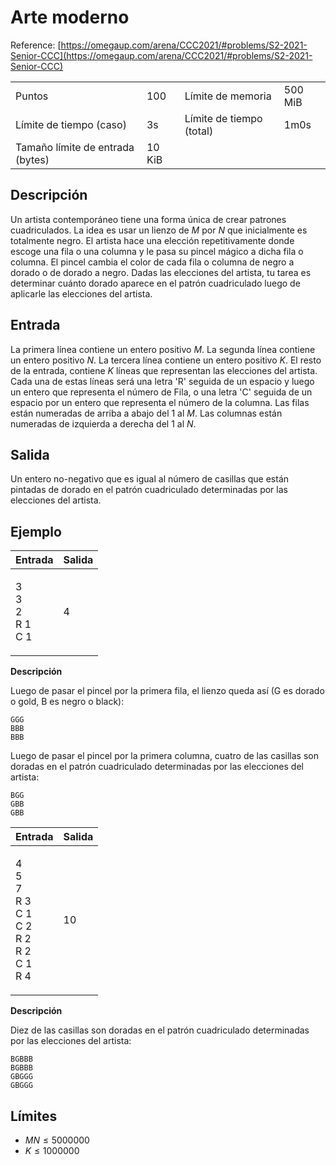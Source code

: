 # Arte moderno

Reference: [https://omegaup.com/arena/CCC2021/#problems/S2-2021-Senior-CCC](https://omegaup.com/arena/CCC2021/#problems/S2-2021-Senior-CCC)

|                                  |        |                          |         |
| -------------------------------- | ------ | ------------------------ | ------- |
| Puntos                           | 100    | Límite de memoria        | 500 MiB |
| Límite de tiempo (caso)          | 3s     | Límite de tiempo (total) | 1m0s    |
| Tamaño límite de entrada (bytes) | 10 KiB |

## Descripción

Un artista contemporáneo tiene una forma única de crear patrones cuadriculados. La idea es usar un lienzo de $`M`$ por $`N`$ que inicialmente es totalmente negro. El artista hace una elección repetitivamente donde escoge una fila o una columna y le pasa su pincel mágico a dicha fila o columna. El pincel cambia el color de cada fila o columna de negro a dorado o de dorado a negro. Dadas las elecciones del artista, tu tarea es determinar cuánto dorado aparece en el patrón cuadriculado luego de aplicarle las elecciones del artista.

## Entrada

La primera línea contiene un entero positivo $`M`$. La segunda línea contiene un entero positivo $`N`$. La tercera línea contiene un entero positivo $`K`$. El resto de la entrada, contiene $`K`$ líneas que representan las elecciones del artista. Cada una de estas líneas será una letra 'R' seguida de un espacio y luego un entero que representa el número de Fila, o una letra 'C' seguida de un espacio por un entero que representa el número de la columna. Las filas están numeradas de arriba a abajo del 1 al $`M`$. Las columnas están numeradas de izquierda a derecha del 1 al $`N`$.

## Salida

Un entero no-negativo que es igual al número de casillas que están pintadas de dorado en el patrón cuadriculado determinadas por las elecciones del artista.

## Ejemplo

| Entrada                                  | Salida |
| ---------------------------------------- | ------ |
| <p>3<br />3<br />2<br />R 1<br />C 1</p> | 4      |

**Descripción**

Luego de pasar el pincel por la primera fila, el lienzo queda así (G es dorado o gold, B es negro o black):

```
GGG
BBB
BBB
```

Luego de pasar el pincel por la primera columna, cuatro de las casillas son doradas en el patrón cuadriculado determinadas por las elecciones del artista:

```
BGG
GBB
GBB
```

| Entrada                                                                               | Salida |
| ------------------------------------------------------------------------------------- | ------ |
| <p>4<br />5<br />7<br />R 3<br />C 1<br />C 2<br />R 2<br />R 2<br />C 1<br />R 4</p> | 10     |

**Descripción**

Diez de las casillas son doradas en el patrón cuadriculado determinadas por las elecciones del artista:

```
BGBBB
BGBBB
GBGGG
GBGGG
```

## Límites

- $`MN \leq 5000000`$
- $`K \leq 1000000`$